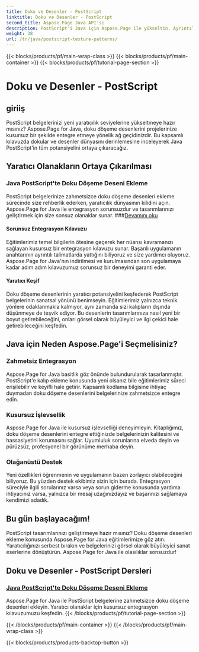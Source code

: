 ```yaml
---
title: Doku ve Desenler - PostScript
linktitle: Doku ve Desenler - PostScript
second_title: Aspose.Page Java API'si
description: PostScript'i Java için Aspose.Page ile yükseltin. Ayrıntılı Java PostScript eğitimlerimizde yaratıcı olasılıklar için doku döşeme desenlerini sorunsuz bir şekilde ekleyin.
weight: 38
url: /tr/java/postscript-texture-patterns/
---
```


{{< blocks/products/pf/main-wrap-class >}}
{{< blocks/products/pf/main-container >}}
{{< blocks/products/pf/tutorial-page-section >}}

# Doku ve Desenler - PostScript

## giriiş

PostScript belgelerinizi yeni yaratıcılık seviyelerine yükseltmeye hazır mısınız? Aspose.Page for Java, doku döşeme desenlerini projelerinize kusursuz bir şekilde entegre etmeye yönelik ağ geçidinizdir. Bu kapsamlı kılavuzda dokular ve desenler dünyasını derinlemesine inceleyerek Java PostScript'in tüm potansiyelini ortaya çıkaracağız.

## Yaratıcı Olanakların Ortaya Çıkarılması

### Java PostScript'te Doku Döşeme Deseni Ekleme

 PostScript belgelerinize zahmetsizce doku döşeme desenleri ekleme sürecinde size rehberlik ederken, yaratıcılık dünyasının kilidini açın. Aspose.Page for Java ile entegrasyon sorunsuzdur ve tasarımlarınızı geliştirmek için size sonsuz olanaklar sunar. ###[Devamını oku](./add-texture-tiling-pattern/)

#### Sorunsuz Entegrasyon Kılavuzu

Eğitimlerimiz temel bilgilerin ötesine geçerek her nüansı kavramanızı sağlayan kusursuz bir entegrasyon kılavuzu sunar. Başarılı uygulamanın anahtarının ayrıntılı talimatlarda yattığını biliyoruz ve size yardımcı oluyoruz. Aspose.Page for Java'nın indirilmesi ve kurulmasından son uygulamaya kadar adım adım kılavuzumuz sorunsuz bir deneyimi garanti eder.

#### Yaratıcı Keşif

Doku döşeme desenlerinin yaratıcı potansiyelini keşfederek PostScript belgelerinin sanatsal yönünü benimseyin. Eğitimlerimiz yalnızca teknik yönlere odaklanmakla kalmıyor, aynı zamanda sizi kalıpların dışında düşünmeye de teşvik ediyor. Bu desenlerin tasarımlarınıza nasıl yeni bir boyut getirebileceğini, onları görsel olarak büyüleyici ve ilgi çekici hale getirebileceğini keşfedin.

## Java için Neden Aspose.Page'i Seçmelisiniz?

### Zahmetsiz Entegrasyon

Aspose.Page for Java basitlik göz önünde bulundurularak tasarlanmıştır. PostScript'e kalıp ekleme konusunda yeni olsanız bile eğitimlerimiz süreci erişilebilir ve keyifli hale getirir. Kapsamlı kodlama bilgisine ihtiyaç duymadan doku döşeme desenlerini belgelerinize zahmetsizce entegre edin.

### Kusursuz İşlevsellik

Aspose.Page for Java ile kusursuz işlevselliği deneyimleyin. Kitaplığımız, doku döşeme desenlerini entegre ettiğinizde belgelerinizin kalitesini ve hassasiyetini korumasını sağlar. Uyumluluk sorunlarına elveda deyin ve pürüzsüz, profesyonel bir görünüme merhaba deyin.

### Olağanüstü Destek

Yeni özellikleri öğrenmenin ve uygulamanın bazen zorlayıcı olabileceğini biliyoruz. Bu yüzden destek ekibimiz sizin için burada. Entegrasyon süreciyle ilgili sorularınız varsa veya sorun giderme konusunda yardıma ihtiyacınız varsa, yalnızca bir mesaj uzağınızdayız ve başarınızı sağlamaya kendimizi adadık.

## Bu gün başlayacağım!

PostScript tasarımlarınızı geliştirmeye hazır mısınız? Doku döşeme desenleri ekleme konusunda Aspose.Page for Java eğitimlerimize göz atın. Yaratıcılığınızı serbest bırakın ve belgelerinizi görsel olarak büyüleyici sanat eserlerine dönüştürün. Aspose.Page for Java ile olasılıklar sonsuzdur!
## Doku ve Desenler - PostScript Dersleri
### [Java PostScript'te Doku Döşeme Deseni Ekleme](./add-texture-tiling-pattern/)
Aspose.Page for Java ile PostScript belgelerine zahmetsizce doku döşeme desenleri ekleyin. Yaratıcı olanaklar için kusursuz entegrasyon kılavuzumuzu keşfedin.
{{< /blocks/products/pf/tutorial-page-section >}}

{{< /blocks/products/pf/main-container >}}
{{< /blocks/products/pf/main-wrap-class >}}

{{< blocks/products/products-backtop-button >}}
